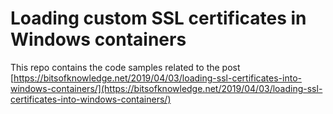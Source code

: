 # Loading custom SSL certificates in Windows containers

This repo contains the code samples related to the post [https://bitsofknowledge.net/2019/04/03/loading-ssl-certificates-into-windows-containers/](https://bitsofknowledge.net/2019/04/03/loading-ssl-certificates-into-windows-containers/)
